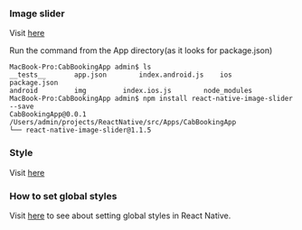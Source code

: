 ### Image slider

Visit [here](https://www.npmjs.com/package/react-native-image-slider)

Run the command from the App directory(as it looks for package.json)

```
MacBook-Pro:CabBookingApp admin$ ls
__tests__		app.json		index.android.js	ios			package.json
android			img			index.ios.js		node_modules
MacBook-Pro:CabBookingApp admin$ npm install react-native-image-slider --save
CabBookingApp@0.0.1 /Users/admin/projects/ReactNative/src/Apps/CabBookingApp
└── react-native-image-slider@1.1.5 
```

### Style

Visit [here](http://facebook.github.io/react-native/releases/0.25/docs/style.html) 

### How to set global styles

Visit [here](http://stackoverflow.com/questions/30853178/react-native-global-styles) to see about setting global styles in React Native.
